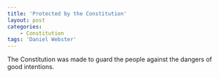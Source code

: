 ```yaml
---
title: 'Protected by the Constitution'
layout: post
categories:
    - Constitution
tags: 'Daniel Webster'
---
```


The Constitution was made to guard the people against the dangers of good intentions.